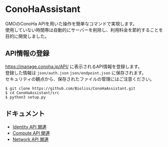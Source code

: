 # ConoHaAssistant

GMOのConoHa APIを用いた操作を簡単なコマンドで実現します。   
使用していない時間帯は自動的にサーバーを削除し、利用料金を節約することを目的に開発しました。  

## API情報の登録

https://manage.conoha.jp/API/ に表示されるAPI情報を登録します。  
登録した情報は `json/auth.json` `json/endpoint.json` に保存されます。  
セキュリティの観点から、保存されたファイルの管理にはご注意ください。

```
$ git clone https://github.com/Bioliss/ConoHaAssistant.git
$ cd ConoHaAssistant/src
$ python3 setup.py
```

## ドキュメント

* [Identity API 関連](doc/identity.md)
* [Compute API 関連](doc/compute.md)
* [Network API 関連](doc/network.md)